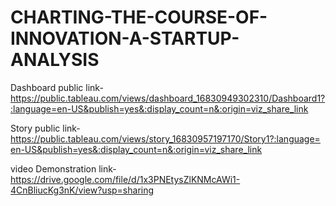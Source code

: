 # CHARTING-THE-COURSE-OF-INNOVATION-A-STARTUP-ANALYSIS


Dashboard public link-https://public.tableau.com/views/dashboard_16830949302310/Dashboard1?:language=en-US&publish=yes&:display_count=n&:origin=viz_share_link

Story public link-https://public.tableau.com/views/story_16830957197170/Story1?:language=en-US&publish=yes&:display_count=n&:origin=viz_share_link

video Demonstration link-https://drive.google.com/file/d/1x3PNEtysZlKNMcAWi1-4CnBliucKg3nK/view?usp=sharing
